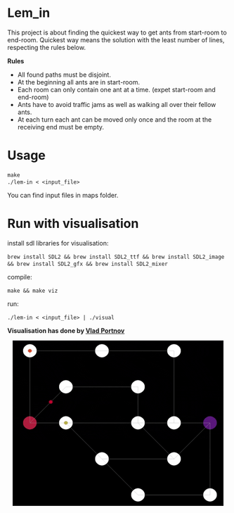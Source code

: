# Lem_in

This project is about finding the quickest way to get ants from start-room to end-room.
Quickest way means the solution with the least number of lines, respecting the
rules below.

**Rules**

- All found paths must be disjoint.
- At the beginning all ants are in start-room.
- Each room can only contain one ant at a time. (expet start-room and end-room)
- Ants have to avoid traffic jams as well as walking all over their fellow ants.
- At each turn each ant can be moved only once and the room at the receiving end must be empty.

# Usage

	make
	./lem-in < <input_file>

You can find input files in maps folder.

# Run with visualisation
	
install sdl libraries for visualisation:

	brew install SDL2 && brew install SDL2_ttf && brew install SDL2_image && brew install SDL2_gfx && brew install SDL2_mixer
compile:

	make && make viz
run:

	./lem-in < <input_file> | ./visual
**Visualisation has done by [Vlad Portnov](https://github.com/Sddoo/?target=_blank)**

<p align="center"><img src="giphy.gif"></p>


